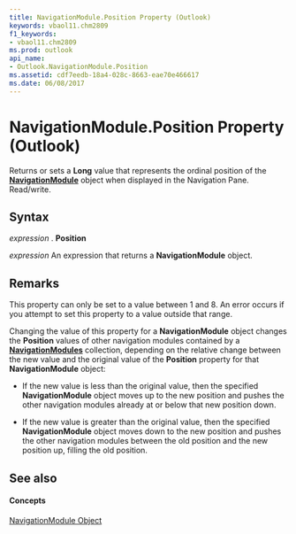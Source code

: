 ```yaml
---
title: NavigationModule.Position Property (Outlook)
keywords: vbaol11.chm2809
f1_keywords:
- vbaol11.chm2809
ms.prod: outlook
api_name:
- Outlook.NavigationModule.Position
ms.assetid: cdf7eedb-18a4-028c-8663-eae70e466617
ms.date: 06/08/2017
---
```



# NavigationModule.Position Property (Outlook)

Returns or sets a **Long** value that represents the ordinal position of the **[NavigationModule](navigationmodule-object-outlook.md)** object when displayed in the Navigation Pane. Read/write.


## Syntax

 _expression_ . **Position**

 _expression_ An expression that returns a **NavigationModule** object.


## Remarks

This property can only be set to a value between 1 and 8. An error occurs if you attempt to set this property to a value outside that range.

Changing the value of this property for a **NavigationModule** object changes the **Position** values of other navigation modules contained by a **[NavigationModules](navigationmodules-object-outlook.md)** collection, depending on the relative change between the new value and the original value of the **Position** property for that **NavigationModule** object:


- If the new value is less than the original value, then the specified **NavigationModule** object moves up to the new position and pushes the other navigation modules already at or below that new position down.
    
- If the new value is greater than the original value, then the specified **NavigationModule** object moves down to the new position and pushes the other navigation modules between the old position and the new position up, filling the old position.
    

## See also


#### Concepts


[NavigationModule Object](navigationmodule-object-outlook.md)

